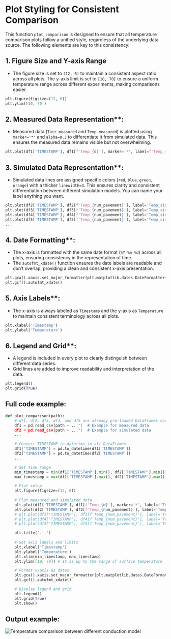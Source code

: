 # Plot Styling for Consistent Comparison

This function `plot_comparison` is designed to ensure that all temperature comparison plots follow a unified style, regardless of the underlying data source. The following elements are key to this consistency:

## 1. Figure Size and Y-axis Range
   - The figure size is set to `(12, 6)` to maintain a consistent aspect ratio across all plots. The y-axis limit is set to `[10, 70]` to ensure a uniform temperature range across different experiments, making comparisons easier.

```python
plt.figure(figsize=(12, 6))
plt.ylim([10, 70])
```

## 2. Measured Data Representation**:
   - Measured data (`Tair_measured` and `Temp_measured`) is plotted using `marker='*'` and `alpha=0.3` to differentiate it from simulated data. This ensures the measured data remains visible but not overwhelming.

```python
plt.plot(df1['TIMESTAMP'], df1[f'Temp_{d}'], marker='*', label=f'Temp_measured', alpha=0.3, color='grey')
```
   
## 3. Simulated Data Representation**:
   - Simulated data lines are assigned specific colors (`red`, `blue`, `green`, `orange`) with a thicker `linewidth=3`. This ensures clarity and consistent differentiation between different simulation models. You can name your label anything you want.

```python
plt.plot(df2['TIMESTAMP'], df2[f'Temp_{num_pavement}'], label='Temp_simulated_default', alpha=1.0, color='red', linewidth=3)
plt.plot(df3['TIMESTAMP'], df3[f'Temp_{num_pavement}'], label='Temp_simulated_BB4', alpha=1.0, color='blue', linewidth=3)
plt.plot(df4['TIMESTAMP'], df4[f'Temp_{num_pavement}'], label='Temp_simulated_BB5', alpha=1.0, color='green', linewidth=3)
plt.plot(df5['TIMESTAMP'], df5[f'Temp_{num_pavement}'], label='Temp_simulated_MHA', alpha=1.0, color='orange', linewidth=3)
...
```

## 4. Date Formatting**:
   - The x-axis is formatted with the same date format (`%Y-%m-%d`) across all plots, ensuring consistency in the representation of time.
   - The `autofmt_xdate()` function ensures the date labels are readable and don’t overlap, providing a clean and consistent x-axis presentation.

```python
plt.gca().xaxis.set_major_formatter(plt.matplotlib.dates.DateFormatter('%Y-%m-%d'))
plt.gcf().autofmt_xdate()
```

## 5. Axis Labels**:
   - The x-axis is always labeled as `Timestamp` and the y-axis as `Temperature` to maintain consistent terminology across all plots.

```python
plt.xlabel('Timestamp')
plt.ylabel('Temperature')
```

## 6. Legend and Grid**:
   - A legend is included in every plot to clearly distinguish between different data series.
   - Grid lines are added to improve readability and interpretation of the data.

```python
plt.legend()
plt.grid(True)
```

## Full code example:
```python
def plot_comparison(path):
    # df1, df2, df3, df4, and df5 are already pre-loaded DataFrames containing the data
    df1 = pd.read_csv(path + ...")  # Example for measured data
    df2 = pd.read_csv(path + ...")  # Example for simulated data
    ...

    # Convert TIMESTAMP to datetime in all DataFrames
    df1['TIMESTAMP'] = pd.to_datetime(df1['TIMESTAMP'])
    df2['TIMESTAMP'] = pd.to_datetime(df2['TIMESTAMP'])
    ...

    # Set time range
    min_timestamp = min(df1['TIMESTAMP'].min(), df2['TIMESTAMP'].min())
    max_timestamp = max(df1['TIMESTAMP'].max(), df2['TIMESTAMP'].max())

    # Plot setup
    plt.figure(figsize=(12, 6))
    
    # Plot measured and simulated data
    plt.plot(df1['TIMESTAMP'], df1[f'Temp_{d}'], marker='*', label=f'Temp_measured', alpha=0.3, color='grey') # Measured data
    plt.plot(df2['TIMESTAMP'], df2[f'Temp_{num_pavement}'], label='Temp_simulated_default', alpha=1.0, color='red', linewidth=3) # Simulated data
    # plt.plot(df3['TIMESTAMP'], df3[f'Temp_{num_pavement}'], label='Temp_simulated_BB4', alpha=1.0, color='blue', linewidth=3)
    # plt.plot(df4['TIMESTAMP'], df4[f'Temp_{num_pavement}'], label='Temp_simulated_BB5', alpha=1.0, color='green', linewidth=3)
    # plt.plot(df5['TIMESTAMP'], df5[f'Temp_{num_pavement}'], label='Temp_simulated_MHA', alpha=1.0, color='orange', linewidth=3)

    plt.title('...')
    
    # Set axis labels and limits
    plt.xlabel('Timestamp')
    plt.ylabel('Temperature')
    plt.xlim(min_timestamp, max_timestamp)
    plt.ylim([10, 70]) # It is up to the range of surface temperature

    # Format x-axis as dates
    plt.gca().xaxis.set_major_formatter(plt.matplotlib.dates.DateFormatter('%Y-%m-%d'))
    plt.gcf().autofmt_xdate()

    # Display legend and grid
    plt.legend()
    plt.grid(True)
    plt.show()
```

## Output example:
![Temperature comparison between different conduction model](/Users/cuiziang/Desktop/SOLENE/fig/conduction/Comp_01_9.png)
